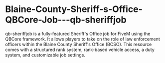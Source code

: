 # Blaine-County-Sheriff-s-Office-QBCore-Job---qb-sheriffjob
qb-sheriffjob is a fully-featured Sheriff's Office job for FiveM using the QBCore framework. It allows players to take on the role of law enforcement officers within the Blaine County Sheriff's Office (BCSO). This resource comes with a structured rank system, rank-based vehicle access, a duty system, and customizable job settings.
